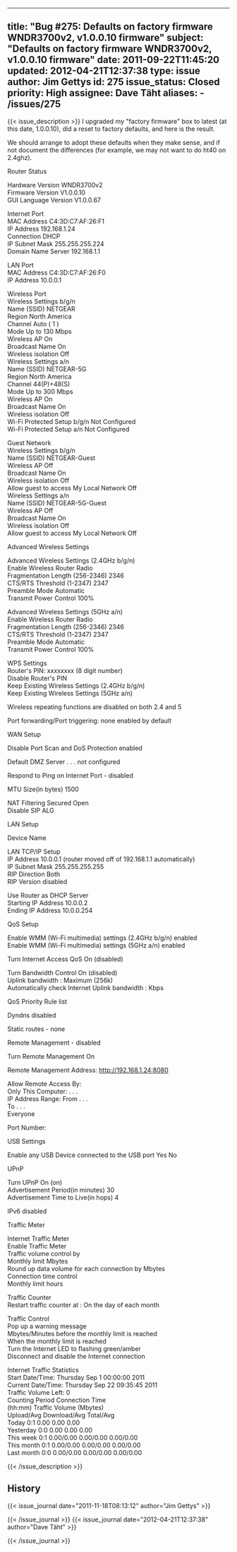 
---
title: "Bug #275: Defaults on factory firmware WNDR3700v2, v1.0.0.10 firmware"
subject: "Defaults on factory firmware WNDR3700v2, v1.0.0.10 firmware"
date: 2011-09-22T11:45:20
updated: 2012-04-21T12:37:38
type: issue
author: Jim Gettys
id: 275
issue_status: Closed
priority: High
assignee: Dave Täht
aliases:
    - /issues/275
---

{{< issue_description >}}
I upgraded my "factory firmware" box to latest (at this date, 1.0.0.10),
did a reset to factory defaults, and here is the result.

We should arrange to adopt these defaults when they make sense, and if
not document the differences (for example, we may not want to do ht40 on
2.4ghz).

Router Status

Hardware Version WNDR3700v2\
Firmware Version V1.0.0.10\
GUI Language Version V1.0.0.67

Internet Port\
MAC Address C4:3D:C7:AF:26:F1\
IP Address 192.168.1.24\
Connection DHCP\
IP Subnet Mask 255.255.255.224\
Domain Name Server 192.168.1.1

LAN Port\
MAC Address C4:3D:C7:AF:26:F0\
IP Address 10.0.0.1

Wireless Port\
Wireless Settings b/g/n\
Name (SSID) NETGEAR\
Region North America\
Channel Auto ( 1 )\
Mode Up to 130 Mbps\
Wireless AP On\
Broadcast Name On\
Wireless isolation Off\
Wireless Settings a/n\
Name (SSID) NETGEAR-5G\
Region North America\
Channel 44(P)+48(S)\
Mode Up to 300 Mbps\
Wireless AP On\
Broadcast Name On\
Wireless isolation Off\
Wi-Fi Protected Setup b/g/n Not Configured\
Wi-Fi Protected Setup a/n Not Configured

Guest Network\
Wireless Settings b/g/n\
Name (SSID) NETGEAR-Guest\
Wireless AP Off\
Broadcast Name On\
Wireless isolation Off\
Allow guest to access My Local Network Off\
Wireless Settings a/n\
Name (SSID) NETGEAR-5G-Guest\
Wireless AP Off\
Broadcast Name On\
Wireless isolation Off\
Allow guest to access My Local Network Off

Advanced Wireless Settings

Advanced Wireless Settings (2.4GHz b/g/n)\
Enable Wireless Router Radio\
Fragmentation Length (256-2346) 2346\
CTS/RTS Threshold (1-2347) 2347\
Preamble Mode Automatic\
Transmit Power Control 100%

Advanced Wireless Settings (5GHz a/n)\
Enable Wireless Router Radio\
Fragmentation Length (256-2346) 2346\
CTS/RTS Threshold (1-2347) 2347\
Preamble Mode Automatic\
Transmit Power Control 100%

WPS Settings\
Router's PIN: xxxxxxxx (8 digit number)\
Disable Router's PIN\
Keep Existing Wireless Settings (2.4GHz b/g/n)\
Keep Existing Wireless Settings (5GHz a/n)

Wireless repeating functions are disabled on both 2.4 and 5

Port forwarding/Port triggering: none enabled by default

WAN Setup

Disable Port Scan and DoS Protection enabled

Default DMZ Server . . . not configured

Respond to Ping on Internet Port - disabled

MTU Size(in bytes) 1500

NAT Filtering Secured Open\
Disable SIP ALG

LAN Setup

Device Name

LAN TCP/IP Setup\
IP Address 10.0.0.1 (router moved off of 192.168.1.1 automatically)\
IP Subnet Mask 255.255.255.255\
RIP Direction Both\
RIP Version disabled

Use Router as DHCP Server\
Starting IP Address 10.0.0.2\
Ending IP Address 10.0.0.254

QoS Setup

Enable WMM (Wi-Fi multimedia) settings (2.4GHz b/g/n) enabled\
Enable WMM (Wi-Fi multimedia) settings (5GHz a/n) enabled

Turn Internet Access QoS On (disabled)

Turn Bandwidth Control On (disabled)\
Uplink bandwidth : Maximum (256k)\
Automatically check Internet Uplink bandwidth : Kbps

QoS Priority Rule list

Dyndns disabled

Static routes - none

Remote Management - disabled

Turn Remote Management On

Remote Management Address: http://192.168.1.24:8080

Allow Remote Access By:\
Only This Computer: . . .\
IP Address Range: From . . .\
To . . .\
Everyone

Port Number:

USB Settings

Enable any USB Device connected to the USB port Yes No

UPnP

Turn UPnP On (on)\
Advertisement Period(in minutes) 30\
Advertisement Time to Live(in hops) 4

IPv6 disabled

Traffic Meter

Internet Traffic Meter\
Enable Traffic Meter\
Traffic volume control by\
Monthly limit Mbytes\
Round up data volume for each connection by Mbytes\
Connection time control\
Monthly limit hours

Traffic Counter\
Restart traffic counter at : On the day of each month

Traffic Control\
Pop up a warning message\
Mbytes/Minutes before the monthly limit is reached\
When the monthly limit is reached\
Turn the Internet LED to flashing green/amber\
Disconnect and disable the Internet connection

Internet Traffic Statistics\
Start Date/Time: Thursday Sep 1 00:00:00 2011\
Current Date/Time: Thursday Sep 22 09:35:45 2011\
Traffic Volume Left: 0\
Counting Period Connection Time\
(hh:mm) Traffic Volume (Mbytes)\
Upload/Avg Download/Avg Total/Avg\
Today 0:1 0.00 0.00 0.00\
Yesterday 0:0 0.00 0.00 0.00\
This week 0:1 0.00/0.00 0.00/0.00 0.00/0.00\
This month 0:1 0.00/0.00 0.00/0.00 0.00/0.00\
Last month 0:0 0.00/0.00 0.00/0.00 0.00/0.00


{{< /issue_description >}}

## History
{{< issue_journal date="2011-11-18T08:13:12" author="Jim Gettys" >}}

{{< /issue_journal >}}
{{< issue_journal date="2012-04-21T12:37:38" author="Dave Täht" >}}

{{< /issue_journal >}}

